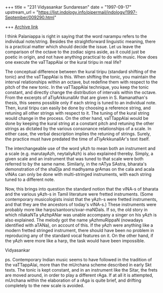 +++
title = "231 Vidyasankar Sundaresan"
date = "1997-09-17"
upstream_url = "https://list.indology.info/pipermail/indology/1997-September/009290.html"

+++
[Archive link](https://list.indology.info/pipermail/indology/1997-September/009290.html)

I think Palaniappa is right in saying that the word narampu refers to the
individual note/string. Besides the straightforward linguistic meaning,
there is a practical matter which should decide the issue. Let us leave
the comparison of the octave to the zodiac signs aside, as it could just
be poetic in origin, and not have anything practical to do with music. How
does one execute the vaTTappAlai or the kural tiripu in real life?

The conceptual difference between the kural tiripu (standard shifting of
the tonic) and the vaTTappAlai is this. When shifting the tonic, you
maintain the interval relationships within an octave, but redefine them
with respect to the pitch of the new tonic. In the vaTTappAlai technique,
you keep the tonic constant, and directly change the distribution of
intervals within the octave. From the excerpts of aTiyArkkunallAr that are
given in S. Ramanathan's thesis, this seems possible only if each string
is tuned to an individual note. Then, kural tiripu can easily be done by
choosing a reference string, and retuning all other strings with respect
to it. The tuning of the kural string would change in the process. On the
other hand, vaTTappAlai would be done by keeping the kural string at a
constant pitch and retuning the other strings as dictated by the various
consonance relationships of a scale. In either case, the verbal
description implies the retuning of strings. Surely, the practice must
have predated the time of aTiyArkkunallAr's text itself.

The interchangeable use of the word yAzh to mean both an instrument and a
scale (e.g. marutayAzh, neytaliyAzh) is also explained thereby. Simply, a
given scale and an instrument that was tuned to that scale were both
referred to by the same name. Similarly, in the nATya SAstra, bharata's
demonstration of the shaDja and madhyama grAmas on the cala and acala
vINAs can only be done with multi-stringed instruments, with each string
tuned to a different note.

Now, this brings into question the standard notion that the vINA-s of
bharata and the various yAzh-s in Tamil literature were fretted
instruments. (Some contemporary musicologists insist that the yAzh-s were
fretted instruments, and that they are the ancestors of today's vINA-s.)
These instruments were probably more like harps/santoors/svar-maNDals.
If so, the old story in which nIlakaNTa yAzhpANar was unable accompany a
singer on his yAzh is also explained. The melody got the name yAzhmuRippaN
(nowadays identified with aTANa), on account of this. If the yAzh were
anything like a modern fretted stringed instrument, there should have been
no problem in reproducing any of the standard vocal features on it. On the
other hand, if the yAzh were more like a harp, the task would have been
impossible.

Vidyasankar

ps. Contemporary Indian music seems to have followed in the tradition of
the vaTTappAlai, more than the mUrchana scheme described in early Skt
texts. The tonic is kept constant, and in an instrument like the Sitar,
the frets are moved around, in order to play a different rAga. If at all
it is attempted, mUrchana within the elaboration of a rAga is quite brief,
and drifting completely to the new scale is avoided.



